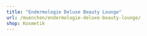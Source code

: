 ```yaml
---
title: "Endermologie Deluxe Beauty Lounge"
url: /muenchen/endermologie-deluxe-beauty-lounge/
shop: Kosmetik
---
```

